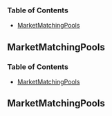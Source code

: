 <!-- Generated by documentation.js. Update this documentation by updating the source code. -->

### Table of Contents

*   [MarketMatchingPools][1]

## MarketMatchingPools

[1]: #marketmatchingpools
<!-- Generated by documentation.js. Update this documentation by updating the source code. -->

### Table of Contents

*   [MarketMatchingPools][1]

## MarketMatchingPools

[1]: #marketmatchingpools
